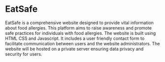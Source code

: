 # EatSafe
EatSafe is a comprehensive website designed to provide vital information about food allergies. This platform aims to raise awareness and promote safe practices for individuals with food allergies. The website is built using HTML CSS and Javascript. It includes a user friendly contact form to facilitate communication between users and the website administrators. The website will be hosted on a private server ensuring data privacy and security for users.
